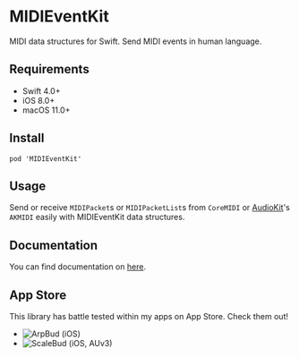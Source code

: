 MIDIEventKit
===
MIDI data structures for Swift. Send MIDI events in human language.


Requirements
----
* Swift 4.0+
* iOS 8.0+
* macOS 11.0+

Install
----
```
pod 'MIDIEventKit'
```

Usage
----
Send or receive `MIDIPacket`s or `MIDIPacketList`s from `CoreMIDI` or [AudioKit](github.com/AudioKit/AudioKit)'s `AKMIDI` easily with MIDIEventKit data structures.

Documentation
----

You can find documentation on [here](http://cemolcay.github.io/MIDIEventKit).

App Store
----

This library has battle tested within my apps on App Store. Check them out!
* ![ArpBud](https://itunes.apple.com/us/app/arpbud-midi-sequencer-more/id1349342326?mt=8) (iOS)
* ![ScaleBud](https://itunes.apple.com/us/app/scalebud-auv3-midi-keyboard/id1409125865?mt=8) (iOS, AUv3)
